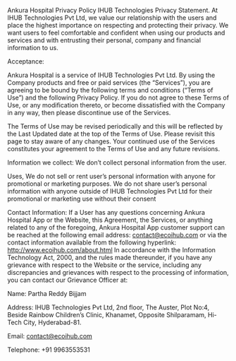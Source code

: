 
Ankura Hospital Privacy Policy IHUB Technologies Privacy Statement. 
At IHUB Technologies Pvt Ltd, we value our relationship with the users and place the highest importance on respecting and protecting their privacy. We want users to feel comfortable and confident when using our products and services and with entrusting their personal, company and financial information to us.

Acceptance:

Ankura Hospital is a service of IHUB Technologies Pvt Ltd. By using the Company products and free or paid services (the “Services”), you are agreeing to be bound by the following terms and conditions (“Terms of Use”) and the following Privacy Policy. If you do not agree to these Terms of Use, or any modification thereto, or become dissatisfied with the Company in any way, then please discontinue use of the Services.

The Terms of Use may be revised periodically and this will be reflected by the Last Updated date at the top of the Terms of Use. Please revisit this page to stay aware of any changes. Your continued use of the Services constitutes your agreement to the Terms of Use and any future revisions.

Information we collect: We don’t collect personal information from the user.

Uses, We do not sell or rent user’s personal information with anyone for promotional or marketing purposes. We do not share user’s personal information with anyone outside of IHUB Technologies Pvt Ltd for their promotional or marketing use without their consent

Contact Information: If a User has any questions concerning Ankura Hospital App or the Website, this Agreement, the Services, or anything related to any of the foregoing, Ankura Hospital App customer support can be reached at the following email address: contact@ecoihub.com or via the contact information available from the following hyperlink: http://www.ecoihub.com/about.html In accordance with the Information Technology Act, 2000, and the rules made thereunder, if you have any grievance with respect to the Website or the service, including any discrepancies and grievances with respect to the processing of information, you can contact our Grievance Officer at:

Name: Partha Reddy Bijjam

Address: IHUB Technologies Pvt Ltd, 2nd floor, The Auster, Plot No:4, Beside Rainbow Children’s Clinic, Khanamet, Opposite Shilparamam, Hi-Tech City, Hyderabad-81.

Email: contact@ecoihub.com

Telephone: +91 9963553531

